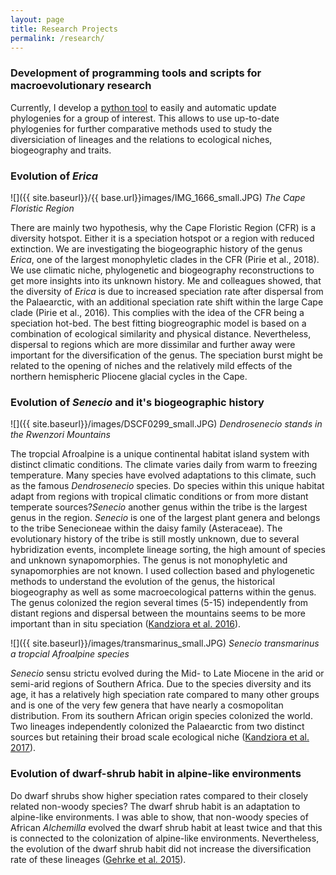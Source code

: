```yaml
---
layout: page
title: Research Projects
permalink: /research/
---
```


### Development of programming tools and scripts for macroevolutionary research

Currently, I develop a [python tool](https://github.com/McTavishLab/physcraper) to easily and automatic update phylogenies for a group of interest. This allows to use up-to-date phylogenies for further comparative methods used to study the diversiciation of lineages and the relations to ecological niches, biogeography and traits.

### Evolution of *Erica*

![]({{ site.baseurl}}/{{ base.url}}images/IMG_1666_small.JPG)
*The Cape Floristic Region*

There are mainly two hypothesis, why the Cape Floristic Region (CFR) is a diversity hotspot. Either it is a speciation hotspot or a region with reduced extinction.  We are investigating the biogeographic history of the genus *Erica*, one of the largest monophyletic clades in the CFR (Pirie et al., 2018). We use climatic niche, phylogenetic and biogeography reconstructions to get more insights into its unknown history. Me and colleagues showed, that the diversity of *Erica* is due to increased speciation rate after dispersal from the Palaearctic, with an additional speciation rate shift within the large Cape clade (Pirie et al., 2016). This complies with the idea of the CFR being a speciation hot-bed. The best fitting biogreographic model is based on a combination of ecological similarity and physical distance. Nevertheless, dispersal to regions which are more dissimilar and further away were important for the diversification of the genus. The speciation burst might be related to the opening of niches and the relatively mild effects of the northern hemispheric Pliocene glacial cycles in the Cape. 


### Evolution of *Senecio* and it's biogeographic history

![]({{ site.baseurl}}/images/DSCF0299_small.JPG)
*Dendrosenecio stands in the Rwenzori Mountains*


The tropcial Afroalpine is a unique continental habitat island system with distinct climatic conditions. The climate varies daily from warm to freezing temperature. Many species have evolved adaptations to this climate, such as the famous *Dendrosenecio* species. Do species within this unique habitat adapt from regions with tropical climatic conditions or from more distant temperate sources?*Senecio* another genus within the tribe is the largest genus in the region. *Senecio* is one of the largest plant genera and belongs to the tribe Senecioneae within the daisy family (Asteraceae). The evolutionary history of the tribe is still mostly unknown, due to several hybridization events, incomplete lineage sorting, the high amount of species and unknown synapomorphies. The genus is not monophyletic and synapomorphies are not known. I used collection based and phylogenetic methods to understand the evolution of the genus, the historical biogeography as well as some macroecological patterns within the genus. The genus colonized the region several times (5-15) independently from distant regions and dispersal between the mountains seems to be more important than in situ speciation ([Kandziora et al. 2016](http://onlinelibrary.wiley.com/doi/10.3732/ajb.1600210/full)).

![]({{ site.baseurl}}/images/transmarinus_small.JPG)
*Senecio transmarinus a tropcial Afroalpine species*

*Senecio* sensu strictu evolved during the Mid- to Late Miocene in the arid or semi-arid regions of Southern Africa. Due to the species diversity and its age, it has a relatively high speciation rate compared to many other groups and is one of the very few genera that have nearly a cosmopolitan distribution. From its southern African origin species colonized the world. Two lineages independently colonized the Palaearctic from two distinct sources but retaining their broad scale ecological niche ([Kandziora et al. 2017](http://onlinelibrary.wiley.com/doi/10.1111/jbi.12837/abstract)).


### Evolution of dwarf-shrub habit in alpine-like environments

Do dwarf shrubs show higher speciation rates compared to their closely related non-woody species?  The dwarf shrub habit is an adaptation to alpine-like environments. I was able to show, that non-woody species of  African *Alchemilla* evolved the dwarf shrub habit at least twice and that this is connected to the colonization of alpine-like environments. Nevertheless, the evolution of the dwarf shrub habit did not increase the diversification rate of these lineages ([Gehrke et al. 2015](https://academic.oup.com/aob/article/117/1/121/2195968)). 
